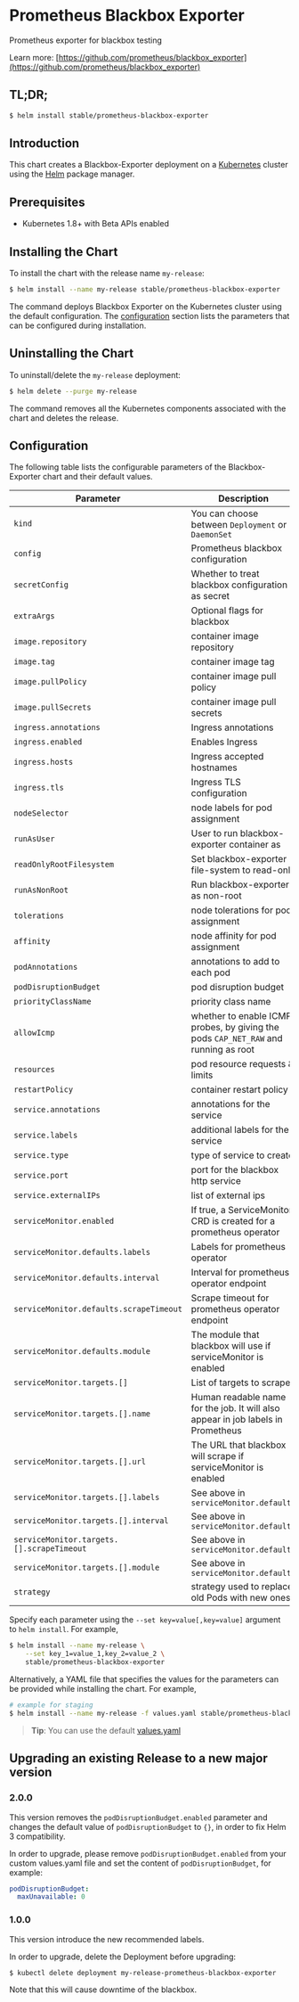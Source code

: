 # Prometheus Blackbox Exporter

Prometheus exporter for blackbox testing

Learn more: [https://github.com/prometheus/blackbox_exporter](https://github.com/prometheus/blackbox_exporter)

## TL;DR;

```bash
$ helm install stable/prometheus-blackbox-exporter
```

## Introduction

This chart creates a Blackbox-Exporter deployment on a [Kubernetes](http://kubernetes.io) cluster using the [Helm](https://helm.sh) package manager.

## Prerequisites

- Kubernetes 1.8+ with Beta APIs enabled

## Installing the Chart

To install the chart with the release name `my-release`:

```bash
$ helm install --name my-release stable/prometheus-blackbox-exporter
```

The command deploys Blackbox Exporter on the Kubernetes cluster using the default configuration. The [configuration](#configuration) section lists the parameters that can be configured during installation.

## Uninstalling the Chart

To uninstall/delete the `my-release` deployment:

```bash
$ helm delete --purge my-release
```
The command removes all the Kubernetes components associated with the chart and deletes the release.

## Configuration

The following table lists the configurable parameters of the Blackbox-Exporter chart and their default values.

| Parameter                                 | Description                                                                      | Default                                                                      |
| ----------------------------------------- | -------------------------------------------------------------------------------- | ---------------------------------------------------------------------------- |
| `kind`                                    | You can choose between `Deployment` or `DaemonSet`                               | `Deployment`                                                                 |
| `config`                                  | Prometheus blackbox configuration                                                | {}                                                                           |
| `secretConfig`                            | Whether to treat blackbox configuration as secret                                | `false`                                                                      |
| `extraArgs`                               | Optional flags for blackbox                                                      | `[]`                                                                         |
| `image.repository`                        | container image repository                                                       | `prom/blackbox-exporter`                                                     |
| `image.tag`                               | container image tag                                                              | `v0.15.1`                                                                    |
| `image.pullPolicy`                        | container image pull policy                                                      | `IfNotPresent`                                                               |
| `image.pullSecrets`                       | container image pull secrets                                                     | `[]`                                                                         |
| `ingress.annotations`                     | Ingress annotations                                                              | None                                                                         |
| `ingress.enabled`                         | Enables Ingress                                                                  | `false`                                                                      |
| `ingress.hosts`                           | Ingress accepted hostnames                                                       | None                                                                         |
| `ingress.tls`                             | Ingress TLS configuration                                                        | None                                                                         |
| `nodeSelector`                            | node labels for pod assignment                                                   | `{}`                                                                         |
| `runAsUser`                               | User to run blackbox-exporter container as                                       | `1000`                                                                       |
| `readOnlyRootFilesystem`                  | Set blackbox-exporter file-system to read-only                                   | `true`                                                                       |
| `runAsNonRoot`                            | Run blackbox-exporter as non-root                                                | `true`                                                                       |
| `tolerations`                             | node tolerations for pod assignment                                              | `[]`                                                                         |
| `affinity`                                | node affinity for pod assignment                                                 | `{}`                                                                         |
| `podAnnotations`                          | annotations to add to each pod                                                   | `{}`                                                                         |
| `podDisruptionBudget`                     | pod disruption budget                                                            | `{}`                                                                         |
| `priorityClassName`                       | priority class name                                                              | None                                                                         |
| `allowIcmp`                               | whether to enable ICMP probes, by giving the pods `CAP_NET_RAW` and running as root | `false`                                                                   |
| `resources`                               | pod resource requests & limits                                                   | `{}`                                                                         |
| `restartPolicy`                           | container restart policy                                                         | `Always`                                                                     |
| `service.annotations`                     | annotations for the service                                                      | `{}`                                                                         |
| `service.labels`                          | additional labels for the service                                                | None                                                                         |
| `service.type`                            | type of service to create                                                        | `ClusterIP`                                                                  |
| `service.port`                            | port for the blackbox http service                                               | `9115`                                                                       |
| `service.externalIPs`                     | list of external ips                                                             | []                                                                           |
| `serviceMonitor.enabled`                  | If true, a ServiceMonitor CRD is created for a prometheus operator               | `false`                                                                      |
| `serviceMonitor.defaults.labels`          | Labels for prometheus operator                                                   | `{}`                                                                         |
| `serviceMonitor.defaults.interval`        | Interval for prometheus operator endpoint                                        | `30s`                                                                        |
| `serviceMonitor.defaults.scrapeTimeout`   | Scrape timeout for prometheus operator endpoint                                  | `30s`                                                                        |
| `serviceMonitor.defaults.module`          | The module that blackbox will use if serviceMonitor is enabled                   | `http_2xx`                                                                   |
| `serviceMonitor.targets.[]`               | List of targets to scrape                                                        | `[]`                                                                         |
| `serviceMonitor.targets.[].name`          | Human readable name for the job. It will also appear in job labels in Prometheus | `example`                                                                    |
| `serviceMonitor.targets.[].url`           | The URL that blackbox will scrape if serviceMonitor is enabled                   | `http://example.com/healthz`                                                 |
| `serviceMonitor.targets.[].labels`        | See above in `serviceMonitor.defaults`                                           | `{{ serviceMonitor.defaults.labels }`                                        |
| `serviceMonitor.targets.[].interval`      | See above in `serviceMonitor.defaults`                                           | `{{ serviceMonitor.defaults.interval }}`                                     |
| `serviceMonitor.targets.[].scrapeTimeout` | See above in `serviceMonitor.defaults`                                           | `{{ serviceMonitor.defaults.scrateTimeout }}`                                |
| `serviceMonitor.targets.[].module`        | See above in `serviceMonitor.defaults`                                           | `{{ serviceMonitor.defaults.module }}`                                       |
| `strategy`                                | strategy used to replace old Pods with new ones                                  | `{"rollingUpdate":{"maxSurge":1,"maxUnavailable":0},"type":"RollingUpdate"}` |

Specify each parameter using the `--set key=value[,key=value]` argument to `helm install`. For example,

```bash
$ helm install --name my-release \
    --set key_1=value_1,key_2=value_2 \
    stable/prometheus-blackbox-exporter
```

Alternatively, a YAML file that specifies the values for the parameters can be provided while installing the chart. For example,

```bash
# example for staging
$ helm install --name my-release -f values.yaml stable/prometheus-blackbox-exporter
```

> **Tip**: You can use the default [values.yaml](values.yaml)

## Upgrading an existing Release to a new major version

### 2.0.0

This version removes the `podDisruptionBudget.enabled` parameter and changes the default value of `podDisruptionBudget` to `{}`, in order to fix Helm 3 compatibility.

In order to upgrade, please remove `podDisruptionBudget.enabled` from your custom values.yaml file and set the content of `podDisruptionBudget`, for example:
```yaml
podDisruptionBudget:
  maxUnavailable: 0
```

### 1.0.0

This version introduce the new recommended labels.

In order to upgrade, delete the Deployment before upgrading:
```bash
$ kubectl delete deployment my-release-prometheus-blackbox-exporter
```

Note that this will cause downtime of the blackbox.
